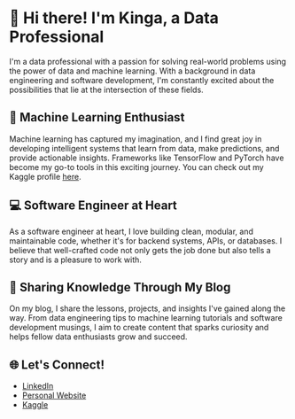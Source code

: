 # 👋 Hi there! I'm Kinga, a Data Professional

I'm a data professional with a passion for solving real-world problems using the power of data and machine learning. With a background in data engineering and software development, I'm constantly excited about the possibilities that lie at the intersection of these fields.

## 🤖 Machine Learning Enthusiast

Machine learning has captured my imagination, and I find great joy in developing intelligent systems that learn from data, make predictions, and provide actionable insights. Frameworks like TensorFlow and PyTorch have become my go-to tools in this exciting journey. You can check out my Kaggle profile [here](https://www.kaggle.com/kingakocol).

## 💻 Software Engineer at Heart

As a software engineer at heart, I love building clean, modular, and maintainable code, whether it's for backend systems, APIs, or databases. I believe that well-crafted code not only gets the job done but also tells a story and is a pleasure to work with.

## 📝 Sharing Knowledge Through My Blog

On my blog, I share the lessons, projects, and insights I've gained along the way. From data engineering tips to machine learning tutorials and software development musings, I aim to create content that sparks curiosity and helps fellow data enthusiasts grow and succeed.

## 🌐 Let's Connect!

- [LinkedIn](https://www.linkedin.com/in/kinga-koco%C5%82-419ba921a/)
- [Personal Website](https://kinga-portfolio.vercel.app)
- [Kaggle](https://www.kaggle.com/kingakocol)
